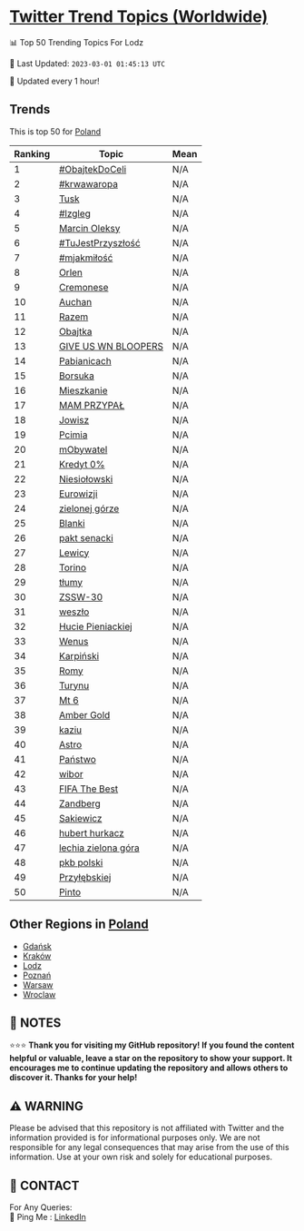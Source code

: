 [Twitter Trend Topics (Worldwide)](https://github.com/ErcinDedeoglu/Twitter-Trend-Topics)
==========


📊 Top 50 Trending Topics For Lodz

📆 Last Updated: `2023-03-01 01:45:13 UTC`

🔧 Updated every 1 hour!


## Trends

This is top 50 for [Poland](</Poland>)

| Ranking | Topic | Mean |
| ------- | ------------ | ------------ |
| 1 | [#ObajtekDoCeli](http://twitter.com/search?q=%23ObajtekDoCeli) | N/A |
| 2 | [#krwawaropa](http://twitter.com/search?q=%23krwawaropa) | N/A |
| 3 | [Tusk](http://twitter.com/search?q=Tusk) | N/A |
| 4 | [#lzgleg](http://twitter.com/search?q=%23lzgleg) | N/A |
| 5 | [Marcin Oleksy](http://twitter.com/search?q=Marcin+Oleksy) | N/A |
| 6 | [#TuJestPrzyszłość](http://twitter.com/search?q=%23TuJestPrzysz%c5%82o%c5%9b%c4%87) | N/A |
| 7 | [#mjakmiłość](http://twitter.com/search?q=%23mjakmi%c5%82o%c5%9b%c4%87) | N/A |
| 8 | [Orlen](http://twitter.com/search?q=Orlen) | N/A |
| 9 | [Cremonese](http://twitter.com/search?q=Cremonese) | N/A |
| 10 | [Auchan](http://twitter.com/search?q=Auchan) | N/A |
| 11 | [Razem](http://twitter.com/search?q=Razem) | N/A |
| 12 | [Obajtka](http://twitter.com/search?q=Obajtka) | N/A |
| 13 | [GIVE US WN BLOOPERS](http://twitter.com/search?q=GIVE+US+WN+BLOOPERS) | N/A |
| 14 | [Pabianicach](http://twitter.com/search?q=Pabianicach) | N/A |
| 15 | [Borsuka](http://twitter.com/search?q=Borsuka) | N/A |
| 16 | [Mieszkanie](http://twitter.com/search?q=Mieszkanie) | N/A |
| 17 | [MAM PRZYPAŁ](http://twitter.com/search?q=MAM+PRZYPA%c5%81) | N/A |
| 18 | [Jowisz](http://twitter.com/search?q=Jowisz) | N/A |
| 19 | [Pcimia](http://twitter.com/search?q=Pcimia) | N/A |
| 20 | [mObywatel](http://twitter.com/search?q=mObywatel) | N/A |
| 21 | [Kredyt 0%](http://twitter.com/search?q=Kredyt+0%25) | N/A |
| 22 | [Niesiołowski](http://twitter.com/search?q=Niesio%c5%82owski) | N/A |
| 23 | [Eurowizji](http://twitter.com/search?q=Eurowizji) | N/A |
| 24 | [zielonej górze](http://twitter.com/search?q=zielonej+g%c3%b3rze) | N/A |
| 25 | [Blanki](http://twitter.com/search?q=Blanki) | N/A |
| 26 | [pakt senacki](http://twitter.com/search?q=pakt+senacki) | N/A |
| 27 | [Lewicy](http://twitter.com/search?q=Lewicy) | N/A |
| 28 | [Torino](http://twitter.com/search?q=Torino) | N/A |
| 29 | [tłumy](http://twitter.com/search?q=t%c5%82umy) | N/A |
| 30 | [ZSSW-30](http://twitter.com/search?q=ZSSW-30) | N/A |
| 31 | [weszło](http://twitter.com/search?q=wesz%c5%82o) | N/A |
| 32 | [Hucie Pieniackiej](http://twitter.com/search?q=Hucie+Pieniackiej) | N/A |
| 33 | [Wenus](http://twitter.com/search?q=Wenus) | N/A |
| 34 | [Karpiński](http://twitter.com/search?q=Karpi%c5%84ski) | N/A |
| 35 | [Romy](http://twitter.com/search?q=Romy) | N/A |
| 36 | [Turynu](http://twitter.com/search?q=Turynu) | N/A |
| 37 | [Mt 6](http://twitter.com/search?q=Mt+6) | N/A |
| 38 | [Amber Gold](http://twitter.com/search?q=Amber+Gold) | N/A |
| 39 | [kaziu](http://twitter.com/search?q=kaziu) | N/A |
| 40 | [Astro](http://twitter.com/search?q=Astro) | N/A |
| 41 | [Państwo](http://twitter.com/search?q=Pa%c5%84stwo) | N/A |
| 42 | [wibor](http://twitter.com/search?q=wibor) | N/A |
| 43 | [FIFA The Best](http://twitter.com/search?q=FIFA+The+Best) | N/A |
| 44 | [Zandberg](http://twitter.com/search?q=Zandberg) | N/A |
| 45 | [Sakiewicz](http://twitter.com/search?q=Sakiewicz) | N/A |
| 46 | [hubert hurkacz](http://twitter.com/search?q=hubert+hurkacz) | N/A |
| 47 | [lechia zielona góra](http://twitter.com/search?q=lechia+zielona+g%c3%b3ra) | N/A |
| 48 | [pkb polski](http://twitter.com/search?q=pkb+polski) | N/A |
| 49 | [Przyłębskiej](http://twitter.com/search?q=Przy%c5%82%c4%99bskiej) | N/A |
| 50 | [Pinto](http://twitter.com/search?q=Pinto) | N/A |



## Other Regions in [Poland](</Poland>)

* [Gdańsk](</Poland/Gdańsk.md>)
* [Kraków](</Poland/Kraków.md>)
* [Lodz](</Poland/Lodz.md>)
* [Poznań](</Poland/Poznań.md>)
* [Warsaw](</Poland/Warsaw.md>)
* [Wroclaw](</Poland/Wroclaw.md>)



## 📝 NOTES

⭐⭐⭐ **Thank you for visiting my GitHub repository! If you found the content helpful or valuable, leave a star on the repository to show your support. It encourages me to continue updating the repository and allows others to discover it. Thanks for your help!**


## ⚠️ WARNING

Please be advised that this repository is not affiliated with Twitter and the information provided is for informational purposes only. We are not responsible for any legal consequences that may arise from the use of this information. Use at your own risk and solely for educational purposes.


## 📨 CONTACT

 For Any Queries:  
            🏓 Ping Me : [LinkedIn](https://www.linkedin.com/in/ercindedeoglu/)
